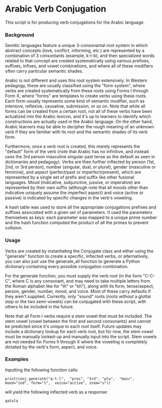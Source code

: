 # Arabic Verb Conjugation
This script is for producing verb conjugations for the Arabic language. 

### Background
Semitic languages feature a unique 3-consonantal root system in which abstract concepts (love, conflict, informing, etc.) are represented by a combination of 3 consontants (example, k-t-b), and then specialized words related to that concept are created systematically using various prefixes, suffixes, infixes, and vowel combinations, and where all of these modifiers often carry particular semantic shades.

Arabic is not different and uses this root system extensively. In Western pedagogy, these are usually classified using the "form system", where verbs are created systematically from these roots using Forms I through Form X, where "forms" are templates to create verbs using these roots. Each form usually represents some kind of semantic modifier, such as intensive, reflexive, causative, submission, or so on. Note that while all forms can be created from a certain root, not all of these verbs have been actualized into the Arabic lexicon, and it's up to learners to identify which constructions are actually used in the Arabic language. On the other hand, Arabic learners may be able to decipher the rough meaning of an unknown verb if they are familiar with its root and the semantic shades of its verb form.

Furthermore, once a verb root is created, this merely represents the "default" form of the verb (note that Arabic has no infinitive, and instead 
uses the 3rd person masculine singular past tense as the default as seen in dictionaries and pedagogy). Verbs are then further inflected by person (1st, 2nd, or 3rd person), number (singular, dual, or plural), gender (masculine or feminine), and aspect (perfect/past or imperfect/present), which are represented by a single set of prefix and suffix like other fusional languages. Mood (indicative, subjunctive, jussive, or imperative) are represented by their own suffix (although note that all moods other than indicative uniquely assume the imperfect aspect) and voice (active or passive) is indicated by specific changes in the verb's voweling.

A hash table was used to store all the appropriate conjugations prefixes and suffixes associated with a given set of parameters. It used the parameters themselves as keys: each parameter was mapped to a unique prime number and the hash function computed the product of all the primes to prevent collision. 

### Usage
Verbs are created by instantiating the Conjugate class and either using the "generate" function to create a specific, inflected verbs, or alternatively, you can also just use the generate_all function to generate a Python dictionary containing every possible conjugation combination. 

For the generate function, you must supply the verb root (in the form "C-C-C", where C is any consonant, and may need to take multiple letters from the Roman alphabet like for "th" or "kh"), along with its form, tense/aspect, person, gender, number, mood, and voice. Most of these carry defaults if they aren't supplied. Currently, only "sound" roots (roots without a glottal stop or the two semi-vowels) can be conjugated with these script, with others to be included in the future.

Note that all Form I verbs require a stem vowel that must be included. The stem vowel (vowel between the first and second consonants) and cannot be predicted since it's unique to each root itself. Future updates may include a dictionary lookup for each verb root, but for now, the stem vowel must be manually looked-up and manually input into the script. Stem vowels are not needed for Forms II through X where the voweling is completely dictated by the verb's form, aspect, and voice.

### Examples
Inputting the following function calls:

```
print(conj.generate("q-t-l",  "pres", "3rd", "plu",  "masc", mood="ind", form="1",  voice="active", stem="u"))
```

will yield the following inflected verb as a response:

```
qatala
````
